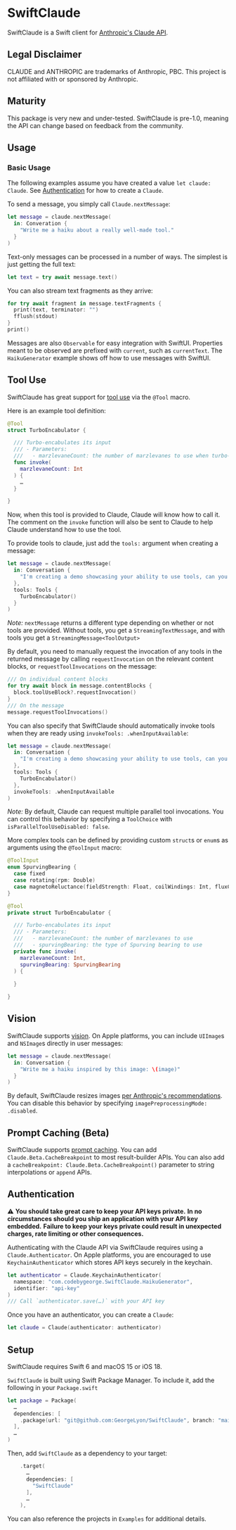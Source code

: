 # SwiftClaude

SwiftClaude is a Swift client for [Anthropic's Claude API](https://www.anthropic.com/api).

## Legal Disclaimer

CLAUDE and ANTHROPIC are trademarks of Anthropic, PBC. 
This project is not affiliated with or sponsored by Anthropic.

## Maturity

This package is very new and under-tested.
SwiftClaude is pre-1.0, meaning the API can change based on feedback from the community.

## Usage

### Basic Usage

The following examples assume you have created a value `let claude: Claude`. 
See [Authentication](#Authentication) for how to create a `Claude`. 

To send a message, you simply call `Claude.nextMessage`:
```swift
let message = claude.nextMessage(
  in: Converation {
    "Write me a haiku about a really well-made tool."
  }
)
```

Text-only messages can be processed in a number of ways.
The simplest is just getting the full text:
```swift
let text = try await message.text()
```

You can also stream text fragments as they arrive:
```swift
for try await fragment in message.textFragments {
  print(text, terminator: "")
  fflush(stdout)
}
print()
```

Messages are also `Observable` for easy integration with SwiftUI.
Properties meant to be observed are prefixed with `current`, such as `currentText`.
The `HaikuGenerator` example shows off how to use messages with SwiftUI.

## Tool Use

SwiftClaude has great support for [tool use](https://docs.anthropic.com/en/docs/build-with-claude/tool-use) via the `@Tool` macro. 

Here is an example tool definition:
```swift
@Tool
struct TurboEncabulator {

  /// Turbo-encabulates its input
  /// - Parameters:
  ///   - marzlevaneCount: the number of marzlevanes to use when turbo-encabulating
  func invoke(
    marzlevaneCount: Int
  ) {
    …
  }

}
```

Now, when this tool is provided to Claude, Claude will know how to call it.
The comment on the `invoke` function will also be sent to Claude to help Claude understand how to use the tool.

To provide tools to claude, just add the `tools:` argument when creating a message:
```swift
let message = claude.nextMessage(
  in: Conversation {
    "I'm creating a demo showcasing your ability to use tools, can you invoke the `TurboEncabulator` tool with some made-up input?"
  },
  tools: Tools {
    TurboEncabulator()
  }
)
```
_Note:_ `nextMessage` returns a different type depending on whether or not tools are provided. 
Without tools, you get a `StreamingTextMessage`, and with tools you get a `StreamingMessage<ToolOutput>`

By default, you need to manually request the invocation of any tools in the returned message by calling `requestInvocation` on the relevant content blocks, or `requestToolInvocations` on the message:
```swift
/// On individual content blocks
for try await block in message.contentBlocks {
  block.toolUseBlock?.requestInvocation()
}
/// On the message
message.requestToolInvocations()
```
You can also specify that SwiftClaude should automatically invoke tools when they are ready using `invokeTools: .whenInputAvailable`:
```swift
let message = claude.nextMessage(
  in: Conversation {
    "I'm creating a demo showcasing your ability to use tools, can you invoke the `TurboEncabulator` tool with some made-up input?"
  },
  tools: Tools {
    TurboEncabulator()
  },
  invokeTools: .whenInputAvailable
)
```

_Note:_ By default, Claude can request multiple parallel tool invocations. 
You can control this behavior by specifying a `ToolChoice` with `isParallelToolUseDisabled: false`.

More complex tools can be defined by providing custom `struct`s or `enum`s as arguments using the `@ToolInput` macro:
```swift
@ToolInput
enum SpurvingBearing {
  case fixed
  case rotating(rpm: Double)
  case magnetoReluctance(fieldStrength: Float, coilWindings: Int, fluxCapacitance: Double)
}

@Tool
private struct TurboEncabulator {

  /// Turbo-encabulates its input
  /// - Parameters:
  ///   - marzlevaneCount: the number of marzlevanes to use
  ///   - spurvingBearing: the type of Spurving bearing to use
  private func invoke(
    marzlevaneCount: Int,
    spurvingBearing: SpurvingBearing
  ) {
    
  }

}
```

## Vision

SwiftClaude supports [vision](https://docs.anthropic.com/en/docs/build-with-claude/vision).
On Apple platforms, you can include `UIImage`s and `NSImage`s directly in user messages:
```swift
let message = claude.nextMessage(
  in: Conversation {
    "Write me a haiku inspired by this image: \(image)"
  }
)
```

By default, SwiftClaude resizes images [per Anthropic's recommendations](https://docs.anthropic.com/en/docs/build-with-claude/vision#evaluate-image-size).
You can disable this behavior by specifying `imagePreprocessingMode: .disabled`.

## Prompt Caching (Beta)

SwiftClaude supports [prompt caching](https://docs.anthropic.com/en/docs/build-with-claude/prompt-caching).
You can add `Claude.Beta.CacheBreakpoint` to most result-builder APIs.
You can also add a `cacheBreakpoint: Claude.Beta.CacheBreakpoint()` parameter to string interpolations or `append` APIs.

## Authentication

⚠️
**You should take great care to keep your API keys private.**
**In no circumstances should you ship an application with your API key embedded.**
**Failure to keep your keys private could result in unexpected charges, rate limiting or other consequences.**

Authenticating with the Claude API via SwiftClaude requires using a `Claude.Authenticator`.
On Apple platforms, you are encouraged to use `KeychainAuthenticator` which stores API keys securely in the keychain.
```swift
let authenticator = Claude.KeychainAuthenticator(
  namespace: "com.codebygeorge.SwiftClaude.HaikuGenerator",
  identifier: "api-key"
)
/// Call `authenticator.save(…)` with your API key 
```

Once you have an authenticator, you can create a `Claude`:
```swift
let claude = Claude(authenticator: authenticator)
```

## Setup

SwiftClaude requires Swift 6 and macOS 15 or iOS 18.

`SwiftClaude` is built using Swift Package Manager.
To include it, add the following in your `Package.swift`
```swift
let package = Package(
  …
  dependencies: [
    .package(url: "git@github.com:GeorgeLyon/SwiftClaude", branch: "main")
  ],
  …
)
```

Then, add `SwiftClaude` as a dependency to your target:
```swift
    .target(
      …
      dependencies: [
        "SwiftClaude"
      ],
      …
    ),
```

You can also reference the projects in `Examples` for additional details.
